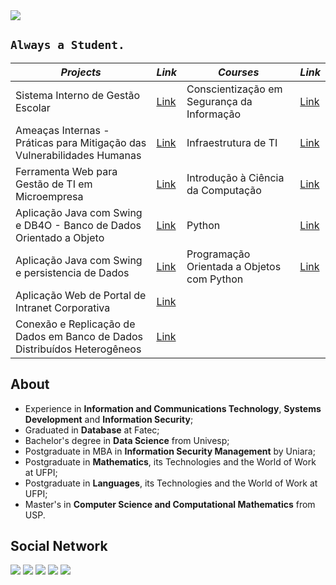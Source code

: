 <img src="https://sn3301files.storage.live.com/y4mNCIAmDTGUWrNF_Sb6sshWIrO3WtI2jkTREJIJ0HK956N20KLStSkKiFNV_xHoVau_EbGBgSlhs9A7Gk0r4dP_rXc090cTtcgvQRwoktKvyJR_iD0sQISZCfjnXGNeEXhjJ-98m6fI3ftyHCpbezy9lEeFTsSJ2Ex4gsrt0EQvOF3kvG52qffab-Rfv0O50Eqrg7tJOxtsKf79mDbVu8JfA/GitHub%20Banner_png.png?psid=1&width=1366&height=415"/>

## `Always a Student.`

_Projects_ | _Link_ | _Courses_ | _Link_
--- | --- | --- | --- |
Sistema Interno de Gestão Escolar | [Link](url) | Conscientização em Segurança da Informação | [Link](url)
Ameaças Internas - Práticas para Mitigação das Vulnerabilidades Humanas | [Link](url) | Infraestrutura de TI | [Link](url)
Ferramenta Web para Gestão de TI em Microempresa | [Link](url) | Introdução à Ciência da Computação | [Link](intro_ciencia_comp.md)
Aplicação Java com Swing e DB4O - Banco de Dados Orientado a Objeto | [Link](url) | Python | [Link](url)
Aplicação Java com Swing e persistencia de Dados | [Link](url) | Programação Orientada a Objetos com Python | [Link](url)
Aplicação Web de Portal de Intranet Corporativa | [Link](url) |
Conexão e Replicação de Dados em Banco de Dados Distribuídos Heterogêneos | [Link](url) |


## About

- Experience in **Information and Communications Technology**, **Systems Development** and **Information Security**;
- Graduated in **Database** at Fatec;
- Bachelor's degree in **Data Science** from Univesp;
- Postgraduate in MBA in **Information Security Management** by Uniara;
- Postgraduate in **Mathematics**, its Technologies and the World of Work at UFPI;
- Postgraduate in **Languages**, its Technologies and the World of Work at UFPI;
- Master's in **Computer Science and Computational Mathematics** from USP.

## Social Network

<a href="https://github.com/fertorresfs" target="_blank"><img src="https://img.icons8.com/ios/50/000000/github--v1.png"/></a>
<a href="https://www.facebook.com/fertorresfs" target="_blank"><img src="https://img.icons8.com/ios/50/000000/facebook-new.png"/></a>
<a href="https://twitter.com/fertorresfs" target="_blank"><img src="https://img.icons8.com/ios/50/000000/twitter--v1.png"/></a>
<a href="https://orcid.org/0000-0002-8212-4976" target="_blank"><img src="https://img.icons8.com/windows/50/000000/orcid.png"/></a>
<a href="https://www.linkedin.com/in/fertorresfs/" target="_blank"><img src="https://img.icons8.com/ios/50/000000/linkedin-circled--v1.png"/></a>






